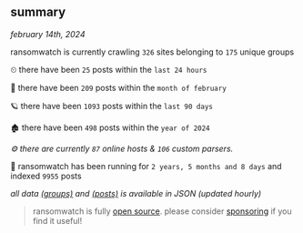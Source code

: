 
## summary
_february 14th, 2024_

ransomwatch is currently crawling `326` sites belonging to `175` unique groups

⏲ there have been `25` posts within the `last 24 hours`

🦈 there have been `209` posts within the `month of february`

🪐 there have been `1093` posts within the `last 90 days`

🏚 there have been `498` posts within the `year of 2024`

_⚙️ there are currently `87` online hosts & `106` custom parsers._

🦕 ransomwatch has been running for `2 years, 5 months and 8 days` and indexed `9955` posts

_all data  [(groups)](http://ransomwhat.telemetry.ltd/groups) and [(posts)](http://ransomwhat.telemetry.ltd/posts) is available in JSON (updated hourly)_

> ransomwatch is fully [open source](https://github.com/joshhighet/ransomwatch#ransomwatch--). please consider [sponsoring](https://github.com/sponsors/joshhighet) if you find it useful!
